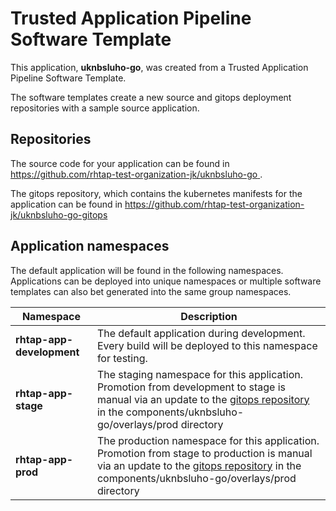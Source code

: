 # Trusted Application Pipeline Software Template

This application, **uknbsluho-go**, was created from a Trusted Application Pipeline Software Template.

The software templates create a new source and gitops deployment repositories with a sample source application. 

## Repositories

The source code for your application can be found in [https://github.com/rhtap-test-organization-jk/uknbsluho-go ](https://github.com/rhtap-test-organization-jk/uknbsluho-go ).
 
The gitops repository, which contains the kubernetes manifests for the application can be found in 
[https://github.com/rhtap-test-organization-jk/uknbsluho-go-gitops ](https://github.com/rhtap-test-organization-jk/uknbsluho-go-gitops ) 

## Application namespaces 

The default application will be found in the following namespaces. Applications can be deployed into unique namespaces or multiple software templates can also bet generated into the same group namespaces.  

|  Namespace   |  Description   |  
| -------- | -------- |   
| **rhtap-app-development** | The default application during development. Every build will be deployed to this namespace for testing. | 
| **rhtap-app-stage** | The staging namespace for this application. Promotion from development to stage is manual via an update to the [gitops repository](https://github.com/rhtap-test-organization-jk/uknbsluho-go-gitops ) in the components/uknbsluho-go/overlays/prod directory |  
| **rhtap-app-prod** | The production namespace for this application. Promotion from stage to production is manual via an update to the [gitops repository](https://github.com/rhtap-test-organization-jk/uknbsluho-go-gitops ) in the components/uknbsluho-go/overlays/prod directory | 